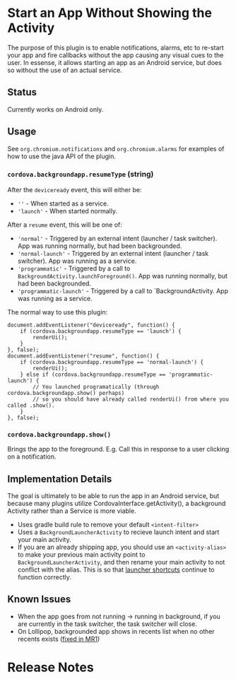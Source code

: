 # Start an App Without Showing the Activity

The purpose of this plugin is to enable notifications, alarms, etc to
re-start your app and fire callbacks without the app causing any visual
cues to the user. In essense, it allows starting an app as an Android
service, but does so without the use of an actual service.

## Status

Currently works on Android only.

## Usage

See `org.chromium.notifications` and `org.chromium.alarms` for examples of
how to use the java API of the plugin.

### `cordova.backgroundapp.resumeType` (string)

After the `deviceready` event, this will either be:
* `''` - When started as a service.
* `'launch'` - When started normally.

After a `resume` event, this will be one of:
* `'normal'` - Triggered by an external intent (launcher / task switcher). App was running normally, but had been backgrounded.
* `'normal-launch'` - Triggered by an external intent (launcher / task switcher). App was running as a service.
* `'programmatic'` - Triggered by a call to `BackgroundActivity.launchForeground()`. App was running normally, but had been backgrounded.
* `'programmatic-launch'` - Triggered by a call to `BackgroundActivity. App was running as a service.

The normal way to use this plugin:

    document.addEventListener("deviceready", function() {
        if (cordova.backgroundapp.resumeType == 'launch') {
            renderUi();
        }
    }, false);
    document.addEventListener("resume", function() {
        if (cordova.backgroundapp.resumeType == 'normal-launch') {
            renderUi();
        } else if (cordova.backgroundapp.resumeType == 'programmatic-launch') {
            // You launched programatically (through cordova.backgroundapp.show() perhaps)
            // so you should have already called renderUi() from where you called .show().
        }
    }, false);

### `cordova.backgroundapp.show()`

Brings the app to the foreground. E.g. Call this in response to a user clicking on a notification.

## Implementation Details

The goal is ultimately to be able to run the app in an Android service, but
because many plugins utilize CordovaInterface.getActivity(), a background Activity
rather than a Service is more viable.

* Uses gradle build rule to remove your default `<intent-filter>`
* Uses a `BackgroundLauncherActivity` to recieve launch intent and start your main activity.
* If you are an already shipping app, you should use an `<activity-alias>` to make your
  previous main activity point to `BackgroundLauncherActivity`, and then rename your
  main activity to not conflict with the alias. This is so that
  [launcher shortcuts](http://android-developers.blogspot.ca/2011/06/things-that-cannot-change.html)
  continue to function correctly.

## Known Issues

- When the app goes from not running -> running in background, if you are currently in the
  task switcher, the task switcher will close.
- On Lollipop, backgrounded app shows in recents list when no other recents exists ([fixed in MR1](https://code.google.com/p/android/issues/detail?id=78862))

# Release Notes

